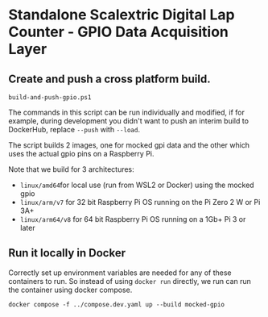 # Standalone Scalextric Digital Lap Counter - GPIO Data Acquisition Layer

## Create and push a cross platform build.

```build-and-push-gpio.ps1```

The commands in this script can be run individually and modified, if for example, during development you didn't want to push an interim
build to DockerHub, replace `--push` with `--load`.

The script builds 2 images, one for mocked gpi data and the other which uses the actual gpio pins on a Raspberry Pi.

Note that we build for 3 architectures:

* `linux/amd64`for local use (run from WSL2 or Docker) using the mocked gpio 
* `linux/arm/v7` for 32 bit Raspberry Pi OS running on the Pi Zero 2 W or Pi 3A+
* `linux/arm64/v8` for 64 bit Raspberry Pi OS running on a 1Gb+ Pi 3 or later


## Run it locally in Docker

Correctly set up environment variables are needed for any of these containers to run. So instead of using `docker run` directly, we run can run the container using docker compose.

```docker compose -f ../compose.dev.yaml up --build mocked-gpio```
